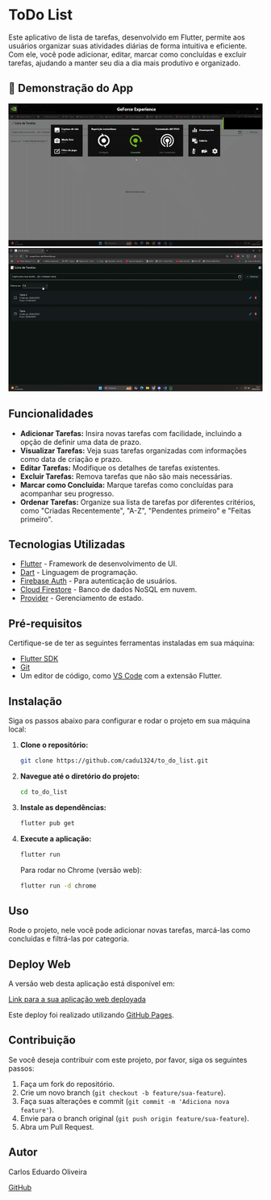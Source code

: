 # ToDo List 

Este aplicativo de lista de tarefas, desenvolvido em Flutter, permite aos usuários organizar suas atividades diárias de forma intuitiva e eficiente. Com ele, você pode adicionar, editar, marcar como concluídas e excluir tarefas, ajudando a manter seu dia a dia mais produtivo e organizado.

## 🎥 Demonstração do App

![Demonstração do app(video 2)](gif2.gif)
![Demonstração do app(video 1)](gif1.gif)

## Funcionalidades

*   **Adicionar Tarefas:** Insira novas tarefas com facilidade, incluindo a opção de definir uma data de prazo.
*   **Visualizar Tarefas:** Veja suas tarefas organizadas com informações como data de criação e prazo.
*   **Editar Tarefas:** Modifique os detalhes de tarefas existentes.
*   **Excluir Tarefas:** Remova tarefas que não são mais necessárias.
*   **Marcar como Concluída:** Marque tarefas como concluídas para acompanhar seu progresso.
*   **Ordenar Tarefas:** Organize sua lista de tarefas por diferentes critérios, como "Criadas Recentemente", "A-Z", "Pendentes primeiro" e "Feitas primeiro".

## Tecnologias Utilizadas

*   [Flutter](https://flutter.dev/) - Framework de desenvolvimento de UI.
*   [Dart](https://dart.dev/) - Linguagem de programação.
*   [Firebase Auth](https://firebase.google.com/docs/auth) - Para autenticação de usuários.
*   [Cloud Firestore](https://firebase.google.com/docs/firestore) - Banco de dados NoSQL em nuvem.
*   [Provider](https://pub.dev/packages/provider) - Gerenciamento de estado.

## Pré-requisitos

Certifique-se de ter as seguintes ferramentas instaladas em sua máquina:

*   [Flutter SDK](https://flutter.dev/docs/get-started/install)
*   [Git](https://git-scm.com/downloads)
*   Um editor de código, como [VS Code](https://code.visualstudio.com/) com a extensão Flutter.

## Instalação

Siga os passos abaixo para configurar e rodar o projeto em sua máquina local:

1.  **Clone o repositório:**
    ```bash
    git clone https://github.com/cadu1324/to_do_list.git
    ```
2.  **Navegue até o diretório do projeto:**
    ```bash
    cd to_do_list
    ```
3.  **Instale as dependências:**
    ```bash
    flutter pub get
    ```
4.  **Execute a aplicação:**
    ```bash
    flutter run
    ```
    Para rodar no Chrome (versão web):
    ```bash
    flutter run -d chrome
    ```

## Uso

Rode o projeto, nele você pode adicionar novas tarefas, marcá-las como concluídas e filtrá-las por categoria.

## Deploy Web

A versão web desta aplicação está disponível em:

[Link para a sua aplicação web deployada](https://SEU_USUARIO.github.io/SEU_REPOSITORIO/)

Este deploy foi realizado utilizando [GitHub Pages](https://pages.github.com/).

## Contribuição

Se você deseja contribuir com este projeto, por favor, siga os seguintes passos:

1.  Faça um fork do repositório.
2.  Crie um novo branch (`git checkout -b feature/sua-feature`).
3.  Faça suas alterações e commit (`git commit -m 'Adiciona nova feature'`).
4.  Envie para o branch original (`git push origin feature/sua-feature`).
5.  Abra um Pull Request.


## Autor

Carlos Eduardo Oliveira

[GitHub](https://github.com/cadu1324)
